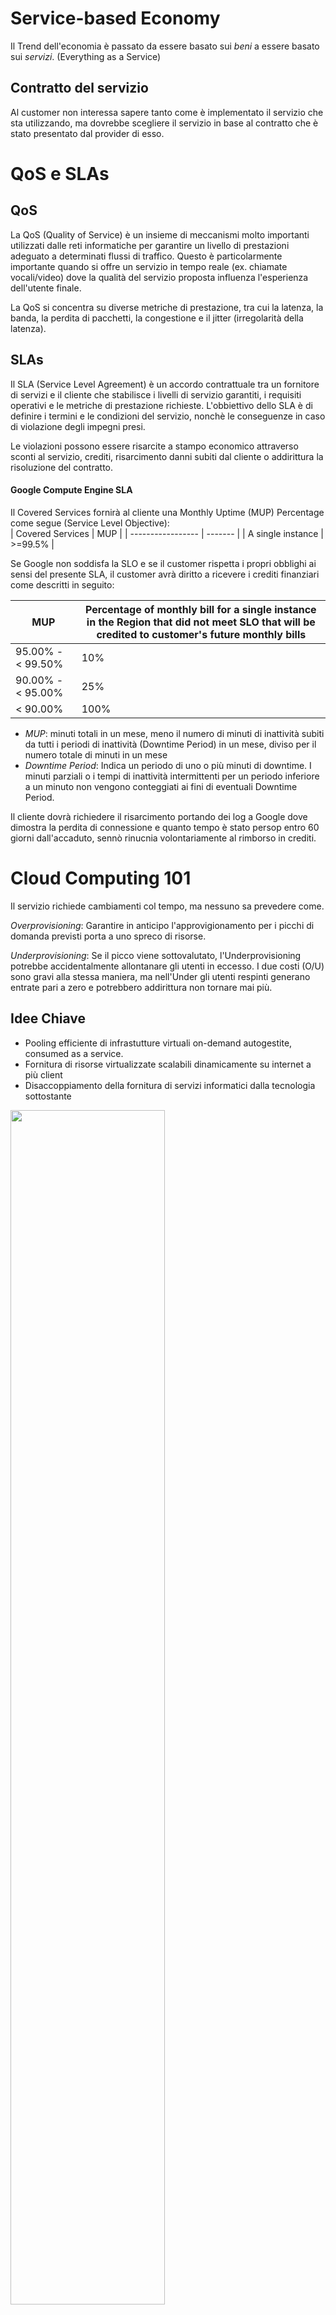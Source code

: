 # Service-based Economy

Il Trend dell'economia è passato da essere basato sui *beni* a essere basato sui *servizi*. (Everything as a Service)

## Contratto del servizio

Al customer non interessa sapere tanto come è implementato il servizio che sta utilizzando, ma dovrebbe scegliere il servizio in base al contratto che è stato presentato dal provider di esso. 

# QoS e SLAs

## QoS

La QoS (Quality of Service) è un insieme di meccanismi molto importanti utilizzati dalle reti informatiche per garantire un livello di prestazioni adeguato a determinati flussi di traffico. Questo è particolarmente importante quando si offre un servizio in tempo reale (ex. chiamate vocali/video) dove la qualità del servizio proposta influenza l'esperienza dell'utente finale. 

La QoS si concentra su diverse metriche di prestazione, tra cui la latenza, la banda, la perdita di pacchetti, la congestione e il jitter (irregolarità della latenza).

## SLAs

Il SLA (Service Level Agreement) è un accordo contrattuale tra un fornitore di servizi e il cliente che stabilisce i livelli di servizio garantiti, i requisiti operativi e le metriche di prestazione richieste. L'obbiettivo dello SLA è di definire i termini e le condizioni del servizio, nonchè le conseguenze in caso di violazione degli impegni presi. 

Le violazioni possono essere risarcite a stampo economico attraverso sconti al servizio, crediti, risarcimento danni subiti dal cliente o addirittura la risoluzione del contratto.  

#### Google Compute Engine SLA
Il Covered Services fornirà al cliente una Monthly Uptime (MUP) Percentage come segue (Service Level Objective):	
 | Covered Services  | MUP     |
 | ----------------- | ------- |
 | A single instance | >=99.5% |

Se Google non soddisfa la SLO e se il customer rispetta i propri obblighi ai sensi del presente SLA, il customer avrà diritto a ricevere i crediti finanziari come descritti in seguito:

| MUP               | Percentage of monthly bill for a single instance in the Region that did not meet SLO that will be credited to customer's future monthly bills |
| ----------------- | --------------------------------------------------------------------------------------------------------------------------------------------- |
| 95.00% - < 99.50% | 10%                                                                                                                                           |
| 90.00% - < 95.00% | 25%                                                                                                                                           |
| < 90.00%          | 100%                                                                                                                                          |

- *MUP*: minuti totali in un mese, meno il numero di minuti di inattività subiti da tutti i periodi di inattività (Downtime Period) in un mese, diviso per il numero totale di minuti in un mese
- *Downtime Period*: Indica un periodo di uno o più minuti di downtime. I minuti parziali o i tempi di inattività intermittenti per un periodo inferiore a un minuto non vengono conteggiati ai fini di eventuali Downtime Period. 

Il cliente dovrà richiedere il risarcimento portando dei log a Google dove dimostra la perdita di connessione e quanto tempo è stato persop entro 60 giorni dall'accaduto, sennò rinucnia volontariamente al rimborso in crediti.

# Cloud Computing 101

Il servizio richiede cambiamenti col tempo, ma nessuno sa prevedere come.

*Overprovisioning*: Garantire in anticipo l'approvigionamento per i picchi di domanda previsti porta a uno spreco di risorse.

*Underprovisioning*: Se il picco viene sottovalutato, l'Underprovisioning potrebbe accidentalmente allontanare gli utenti in eccesso. I due costi (O/U) sono gravi alla stessa maniera, ma nell'Under gli utenti respinti generano entrate pari a zero e potrebbero addirittura non tornare mai più.

## Idee Chiave

- Pooling efficiente di infrastutture virtuali on-demand autogestite, consumed as a service.
- Fornitura di risorse virtualizzate scalabili dinamicamente su internet a più client
- Disaccoppiamento della fornitura di servizi informatici dalla tecnologia sottostante

<img src=https://i.imgur.com/mMT8wpj.png width=70% />

> Modelli di servizi:
> [[IaaS]]
> [[FaaS]]
> [[PaaS]]
> [[SaaS]]

![](https://i.imgur.com/qOwYUkD.png)


# Possibili Ostacoli

- *Data Confidentiality*: 
	- Dove saranno storati i miei dati?
	- Sarà garantita l'integrità e la privacy?
	- Come fare se ci dovesse essere un problema?
- *Business Continuity/ Service Availability*:
	- Cosa succede se il mio fornitore Cloud fallisce?

